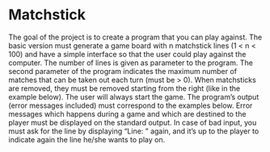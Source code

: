 # Matchstick


The goal of the project is to create a program that you can play against.
The basic version must generate a game board with n matchstick lines (1 < n < 100) and have a simple interface so that the user could play against the computer.
The number of lines is given as parameter to the program.
The second parameter of the program indicates the maximum number of matches that can be taken out
each turn (must be > 0).
When matchsticks are removed, they must be removed starting from the right (like in the example below).
The user will always start the game.
The program’s output (error messages included) must correspond to the examples below. Error messages
which happens during a game and which are destined to the player must be displayed on the standard
output.
In case of bad input, you must ask for the line by displaying “Line: ” again, and it’s up to the player to indicate
again the line he/she wants to play on.
 
